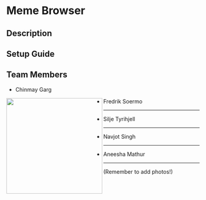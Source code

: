 # Meme Browser

## Description

## Setup Guide

## Team Members

* Chinmay Garg

<img src="https://user-images.githubusercontent.com/7217791/46566299-b463eb00-c8d0-11e8-9659-3dddbed737e2.jpg" width="250" align="left"> 

* Fredrik Soermo
------
* Silje Tyrihjell
------
* Navjot Singh
------
* Aneesha Mathur
------

(Remember to add photos!)


